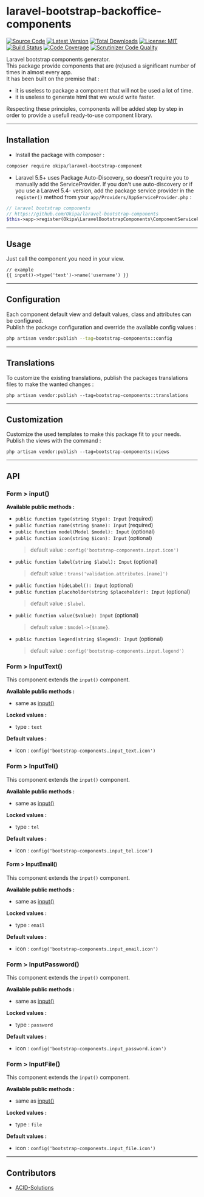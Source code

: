 # laravel-bootstrap-backoffice-components

[![Source Code](https://img.shields.io/badge/source-okipa/laravel--bootstrap--components-blue.svg)](https://github.com/Okipa/laravel-bootstrap-components)
[![Latest Version](https://img.shields.io/github/release/okipa/laravel-bootstrap-components.svg?style=flat-square)](https://github.com/Okipa/laravel-bootstrap-components/releases)
[![Total Downloads](https://img.shields.io/packagist/dt/okipa/laravel-bootstrap-components.svg?style=flat-square)](https://packagist.org/packages/okipa/laravel-bootstrap-components)
[![License: MIT](https://img.shields.io/badge/License-MIT-blue.svg)](https://opensource.org/licenses/MIT)
[![Build Status](https://scrutinizer-ci.com/g/Okipa/laravel-bootstrap-components/badges/build.png?b=master)](https://scrutinizer-ci.com/g/Okipa/laravel-bootstrap-components/build-status/master)
[![Code Coverage](https://scrutinizer-ci.com/g/Okipa/laravel-bootstrap-components/badges/coverage.png?b=master)](https://scrutinizer-ci.com/g/Okipa/laravel-bootstrap-components/?branch=master)
[![Scrutinizer Code Quality](https://scrutinizer-ci.com/g/Okipa/laravel-bootstrap-components/badges/quality-score.png?b=master)](https://scrutinizer-ci.com/g/Okipa/laravel-bootstrap-components/?branch=master)

Laravel bootstrap components generator.  
This package provide components that are (re)used a significant number of times in almost every app.  
It has been built on the premise that :
 - it is useless to package a component that will not be used a lot of time.
 - it is useless to generate html that we would write faster.
 
 Respecting these principles, components will be added step by step in order to provide a usefull ready-to-use component library.

------------------------------------------------------------------------------------------------------------------------

## Installation

- Install the package with composer :
```bash
composer require okipa/laravel-bootstrap-component
```

- Laravel 5.5+ uses Package Auto-Discovery, so doesn't require you to manually add the ServiceProvider.
If you don't use auto-discovery or if you use a Laravel 5.4- version, add the package service provider in the `register()` method from your `app/Providers/AppServiceProvider.php` :
```php
// laravel bootstrap components
// https://github.com/Okipa/laravel-bootstrap-components
$this->app->register(Okipa\LaravelBootstrapComponents\ComponentServiceProvider::class);
```

------------------------------------------------------------------------------------------------------------------------

## Usage

Just call the component you need in your view.

```
// example
{{ input()->type('text')->name('username') }}
```

------------------------------------------------------------------------------------------------------------------------

## Configuration

Each component default view and default values, class and attributes can be configured.  
Publish the package configuration and override the available config values : 
```bash
php artisan vendor:publish --tag=bootstrap-components::config
```

------------------------------------------------------------------------------------------------------------------------

## Translations

To customize the existing translations, publish the packages translations files to make the wanted changes :
```
php artisan vendor:publish --tag=bootstrap-components::translations
```

------------------------------------------------------------------------------------------------------------------------

## Customization

Customize the used templates to make this package fit to your needs.  
Publish the views with the command :
```
php artisan vendor:publish --tag=bootstrap-components::views
```

------------------------------------------------------------------------------------------------------------------------

## API


### Form > input()

**Available public methods :**
- `public function type(string $type): Input` (required)
- `public function name(string $name): Input` (required)
- `public function model(Model $model): Input` (optional)
- `public function icon(string $icon): Input` (optional)
  > default value : `config('bootstrap-components.input.icon')`
- `public function label(string $label): Input` (optional)
  > default value : `trans('validation.attributes.[name]')`
- `public function hideLabel(): Input` (optional)
- `public function placeholder(string $placeholder): Input` (optional)
  > default value : `$label`.
- `public function value($value): Input` (optional)
  > default value : `$model->{$name}`.
- `public function legend(string $legend): Input` (optional)
  > default value : `config('bootstrap-components.input.legend')`
  
### Form > InputText()
This component extends the `input()` component.

**Available public methods :**
- same as [input()](#form--input)

**Locked values :**
- type : `text`

**Default values :**
- icon : `config('bootstrap-components.input_text.icon')`

### Form > InputTel()
This component extends the `input()` component.

**Available public methods :**
- same as [input()](#form--input)

**Locked values :**
- type : `tel`

**Default values :**
- icon : `config('bootstrap-components.input_tel.icon')`

#### Form > InputEmail()
This component extends the `input()` component.

**Available public methods :**
- same as [input()](#form--input)

**Locked values :**
- type : `email`

**Default values :**
- icon : `config('bootstrap-components.input_email.icon')`

### Form > InputPassword()
This component extends the `input()` component.

**Available public methods :**
- same as [input()](#form--input)

**Locked values :**
- type : `password`

**Default values :**
- icon : `config('bootstrap-components.input_password.icon')`

### Form > InputFile()
This component extends the `input()` component.

**Available public methods :**
- same as [input()](#form--input)

**Locked values :**
- type : `file`

**Default values :**
- icon : `config('bootstrap-components.input_file.icon')`
  
------------------------------------------------------------------------------------------------------------------------

## Contributors

- [ACID-Solutions](https://github.com/ACID-Solutions)
